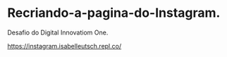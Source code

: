 # Recriando-a-pagina-do-Instagram.
Desafio do Digital Innovatiom One.


https://instagram.isabelleutsch.repl.co/
